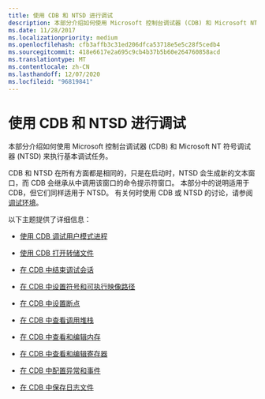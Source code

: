 ```yaml
---
title: 使用 CDB 和 NTSD 进行调试
description: 本部分介绍如何使用 Microsoft 控制台调试器 (CDB) 和 Microsoft NT 符号调试器 (NTSD) 来执行基本调试任务。
ms.date: 11/28/2017
ms.localizationpriority: medium
ms.openlocfilehash: cfb3affb3c31ed206dfca53718e5e5c28f5cedb4
ms.sourcegitcommit: 418e6617e2a695c9cb4b37b5b60e264760858acd
ms.translationtype: MT
ms.contentlocale: zh-CN
ms.lasthandoff: 12/07/2020
ms.locfileid: "96819841"
---
```

# <a name="debugging-using-cdb-and-ntsd"></a>使用 CDB 和 NTSD 进行调试


本部分介绍如何使用 Microsoft 控制台调试器 (CDB) 和 Microsoft NT 符号调试器 (NTSD) 来执行基本调试任务。

CDB 和 NTSD 在所有方面都是相同的，只是在启动时，NTSD 会生成新的文本窗口，而 CDB 会继承从中调用该窗口的命令提示符窗口。 本部分中的说明适用于 CDB，但它们同样适用于 NTSD。 有关何时使用 CDB 或 NTSD 的讨论，请参阅 [调试环境](debuggers-in-the-debugging-tools-for-windows-package.md)。

以下主题提供了详细信息：

-   [使用 CDB 调试用户模式进程](debugging-a-user-mode-process-using-cdb.md)

-   [使用 CDB 打开转储文件](opening-a-crash-dump-file-using-cdb.md)

-   [在 CDB 中结束调试会话](ending-a-debugging-session-in-cdb.md)

-   [在 CDB 中设置符号和可执行映像路径](setting-symbol-and-source-paths-in-cdb.md)

-   [在 CDB 中设置断点](setting-breakpoints-in-cdb.md)

-   [在 CDB 中查看调用堆栈](viewing-the-call-stack-in-cdb.md)

-   [在 CDB 中查看和编辑内存](viewing-memory--variables--and-registers-in-cdb.md)

-   [在 CDB 中查看和编辑寄存器](viewing-and-editing-registers-in-cdb.md)

-   [在 CDB 中配置异常和事件](configuring-exceptions-and-events-in-cdb.md)

-   [在 CDB 中保存日志文件](keeping-a-log-file-in-cdb.md)

 

 





